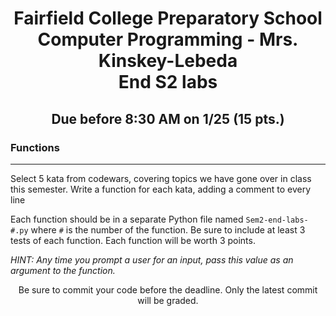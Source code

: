 <h1 align="center">
    Fairfield College Preparatory School<br>
    Computer Programming - Mrs. Kinskey-Lebeda <br>
    End S2 labs
</h1>

<h2 align="center">Due before 8:30 AM on 1/25 (15 pts.)</h2>

### Functions

---

Select 5 kata from codewars, covering topics we have gone over in class this semester. Write a function for each kata, adding a comment to every line 

Each function should be in a separate Python file named `Sem2-end-labs-#.py` where `#` is the number of the function. Be sure to include at least 3 tests of each function. Each function will be worth 3 points.

*HINT: Any time you prompt a user for an input, pass this value as an argument to the function.*

<p align="center">Be sure to commit your code before the deadline. Only the latest commit will be graded.</p>
